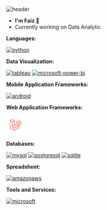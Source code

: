 ![header](https://capsule-render.vercel.app/api?text=Hi%20there&type=waving&color=0:04619f,100:000000&height=250&section=header&fontSize=70&animation=scaleIn&fontColor=ffffff)
- **I'm Faiz 👋**
- Currently working on Data Analytic

                     
**Languages:**

[<img src='https://raw.githubusercontent.com/gilbarbara/logos/master/logos/python.svg' alt='python' height='50' width='50'>](https://www.python.org/)

**Data Visualization:**

[<img src='https://raw.githubusercontent.com/gilbarbara/logos/master/logos/tableau.svg' alt='tableau' height='80' width='100'>](https://public.tableau.com/)  [<img src='https://raw.githubusercontent.com/gilbarbara/logos/master/logos/microsoft-power-bi.svg' alt='microsoft-power-bi' height='50' width='50'>](https://www.microsoft.com/en-us/power-platform/products/power-bi/)     

**Mobile Application Frameworks:**

[<img src='https://raw.githubusercontent.com/gilbarbara/logos/master/logos/android.svg' alt='android' height='50' width='50'  >](https://developer.android.com/studio)

**Web Application Frameworks:**

[<img src='https://raw.githubusercontent.com/gilbarbara/logos/master/logos/laravel.svg' alt='laravel' height='50' width='50'>](https://laravel.com/)

**Databases:**

[<img src='https://raw.githubusercontent.com/gilbarbara/logos/master/logos/mysql.svg' alt='mysql' height='50' width='50'>](https://www.mysql.com/) [<img src='https://raw.githubusercontent.com/gilbarbara/logos/master/logos/postgresql.svg' alt='postgresql' height='50' width='50'>](https://www.postgresql.org/)  [<img src='https://raw.githubusercontent.com/gilbarbara/logos/master/logos/sqlite.svg' alt='sqlite' height='50' width='50'>](https://www.sqlite.org/index.html)

**Spreadsheet:**

[<img src='https://raw.githubusercontent.com/gilbarbara/logos/master/logos/aws.svg' alt='amazonaws' height='50' width='50'>](https://aws.amazon.com/) 

**Tools and Services:**

 [<img src='https://raw.githubusercontent.com/gilbarbara/logos/master/logos/microsoft.svg' alt='microsoft' height='80' width='100'>](https://www.office.com/)  
